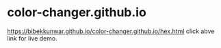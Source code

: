 # color-changer.github.io

https://bibekkunwar.github.io/color-changer.github.io/hex.html
click abve link for live demo.
